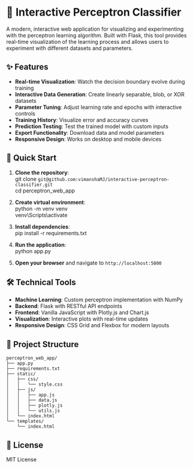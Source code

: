 # 🧠 Interactive Perceptron Classifier

A modern, interactive web application for visualizing and experimenting with the perceptron learning algorithm. Built with Flask, this tool provides real-time visualization of the learning process and allows users to experiment with different datasets and parameters.

## ✨ Features

- **Real-time Visualization**: Watch the decision boundary evolve during training
- **Interactive Data Generation**: Create linearly separable, blob, or XOR datasets
- **Parameter Tuning**: Adjust learning rate and epochs with interactive controls
- **Training History**: Visualize error and accuracy curves
- **Prediction Testing**: Test the trained model with custom inputs
- **Export Functionality**: Download data and model parameters
- **Responsive Design**: Works on desktop and mobile devices

## 🚀 Quick Start

1. **Clone the repository**: <br/>
git clone `git@github.com:vimanshaMJ/interactive-perceptron-classifier.git` <br/>
cd perceptron_web_app


2. **Create virtual environment**:<br/>
python -m venv venv <br/>
venv\Scripts\activate


3. **Install dependencies**: <br/>
pip install -r requirements.txt


4. **Run the application**: <br/>
python app.py


5. **Open your browser** and navigate to `http://localhost:5000`


## 🛠️ Technical Tools

- **Machine Learning**: Custom perceptron implementation with NumPy
- **Backend**: Flask with RESTful API endpoints
- **Frontend**: Vanilla JavaScript with Plotly.js and Chart.js
- **Visualization**: Interactive plots with real-time updates
- **Responsive Design**: CSS Grid and Flexbox for modern layouts

## 📁 Project Structure

```
perceptron_web_app/
├── app.py
├── requirements.txt
├── static/
│   ├── css/
│   │   └── style.css
│   ├── js/
│   │   ├── app.js
│   │   ├── data.js
│   │   ├── plotly.js
│   │   └── utils.js
│   └── index.html
└── templates/
    └── index.html
```

## 📄 License

MIT License
